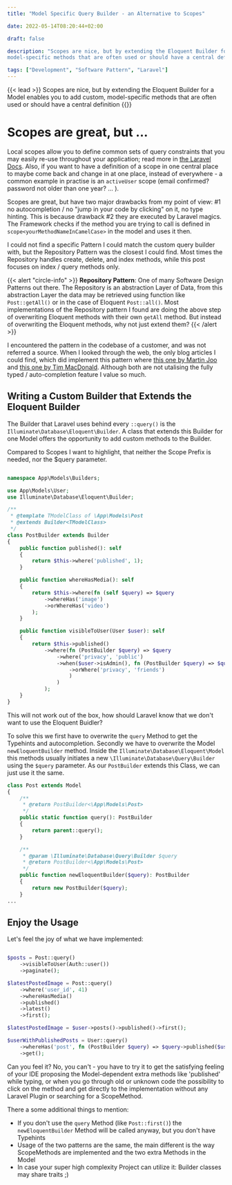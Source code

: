 ```yaml
---
title: "Model Specific Query Builder - an Alternative to Scopes"

date: 2022-05-14T08:20:44+02:00

draft: false

description: "Scopes are nice, but by extending the Eloquent Builder for a Model enables you to add custom,
model-specific methods that are often used or should have a central definition"

tags: ["Development", "Software Pattern", "Laravel"]
---
```


{{< lead >}} Scopes are nice, but by extending the Eloquent Builder for a Model enables you to add custom,
model-specific methods that are often used or should have a central definition {{</lead >}}

# Scopes are great, but ...

Local scopes allow you to define common sets of query constraints that you may easily re-use throughout your
application; read more in [the Laravel Docs](https://laravel.com/docs/9.x/eloquent#local-scopes). Also, if you want to
have a definition of a scope in one central place to maybe come back and change in at one place, instead of everywhere -
a common example in practise is an `activeUser` scope (email confirmed? password not older than one year? ... ).

Scopes are great, but have two major drawbacks from my point of view: #1 no autocompletion / no "jump in your code by
clicking" on it, no type hinting. This is because drawback #2 they are executed by Laravel magics. The Framework checks
if the method you are trying to call is defined in `scope<yourMethodNameInCamelCase>` in the model and uses it then.

I could not find a specific Pattern I could match the custom query builder with, but the Repository Pattern was the
closest I could find. Most times the Repository handles create, delete, and index methods, while this post focuses on
index / query methods only.

{{< alert "circle-info" >}} **Repository Pattern**: One of many Software Design Patterns out there. The Repository is an
abstraction Layer of Data, from this abstraction Layer the data may be retrieved using function like `Post::getAll()`
or in the case of Eloquent `Post::all()`. Most implementations of the Repository pattern I found are doing the above
step of overwriting Eloquent methods with their own `getAll` method. But instead of overwriting the Eloquent methods,
why not just extend them? {{< /alert >}}

I encountered the pattern in the codebase of a customer, and was not referred a source. When I looked through the web,
the only blog articles I could find, which did implement this pattern
where [this one by Martin Joo](https://martinjoo.dev/build-your-own-laravel-query-builders)
and [this one by Tim MacDonald](https://timacdonald.me/dedicated-eloquent-model-query-builders/). Although both are not
utalising the fully typed / auto-completion feature I value so much.

## Writing a Custom Builder that Extends the Eloquent Builder

The Builder that Laravel uses behind every `::query()` is the `Illuminate\Database\Eloquent\Builder`. A class that
extends this Builder for one Model offers the opportunity to add custom methods to the Builder.

Compared to Scopes I want to highlight, that neither the Scope Prefix is needed, nor the $query parameter.

```php

namespace App\Models\Builders;

use App\Models\User;
use Illuminate\Database\Eloquent\Builder;

/**
 * @template TModelClass of \App\Models\Post
 * @extends Builder<TModelClass>
 */
class PostBuilder extends Builder
{
    public function published(): self
    {
        return $this->where('published', 1);
    }

    public function whereHasMedia(): self
    {
        return $this->where(fn (self $query) => $query
            ->whereHas('image')
            ->orWhereHas('video')
        );
    }

    public function visibleToUser(User $user): self
    {
        return $this->published()
            ->where(fn (PostBuilder $query) => $query
                ->where('privacy', 'public')
                ->when($user->isAdmin(), fn (PostBuilder $query) => $query
                    ->orWhere('privacy', 'friends')
                    )
                )
            );
    }
}
```

This will not work out of the box, how should Laravel know that we don't want to use the Eloquent Buidler?

To solve this we first have to overwrite the `query` Method to get the Typehints and autocompletion. Secondly we have to
overwrite the Model `newEloquentBuilder` method. Inside the `Illuminate\Database\Eloquent\Model` this methods usually
initiates a new `\Illuminate\Database\Query\Builder` using the `$query` parameter. As our `PostBuilder` extends this
Class, we can just use it the same.

```php
class Post extends Model
{
    /**
     * @return PostBuilder<\App\Models\Post>
     */
    public static function query(): PostBuilder
    {
        return parent::query();
    }

    /**
     * @param \Illuminate\Database\Query\Builder $query
     * @return PostBuilder<\App\Models\Post>
     */
    public function newEloquentBuilder($query): PostBuilder
    {
        return new PostBuilder($query);
    }
...
```

## Enjoy the Usage

Let's feel the joy of what we have implemented:

```php

$posts = Post::query()
    ->visibleToUser(Auth::user())
    ->paginate();

$latestPostedImage = Post::query()
    ->where('user_id', 41)
    ->whereHasMedia()
    ->published()
    ->latest()
    ->first();

$latestPostedImage = $user->posts()->published()->first();

$userWithPublishedPosts = User::query()
    ->whereHas('post', fn (PostBuilder $query) => $query->published($user))
    ->get();
```

Can you feel it? No, you can't - you have to try it to get the satisfying feeling of your IDE proposing the
Model-dependent extra methods like 'published' while typing, or when you go through old or unknown code the possibility
to click on the method and get directly to the implementation without any Laravel Plugin or searching for a ScopeMethod.

There a some additional things to mention:

* If you don't use the `query` Method (like `Post::first()`) the `newEloquentBuilder` Method will be called anyway, but
  you don't have Typehints
* Usage of the two patterns are the same, the main different is the way ScopeMethods are implemented and the two extra
  Methods in the Model
* In case your super high complexity Project can utilize it: Builder classes may share traits ;) 


